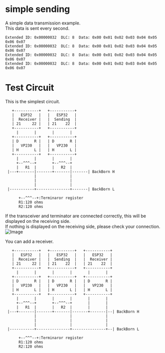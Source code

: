 # simple sending
A simple data transmission example.   
This data is sent every second.   
```
Extended ID: 0x00000032  DLC: 8  Data: 0x00 0x01 0x02 0x03 0x04 0x05 0x06 0x07
Extended ID: 0x00000032  DLC: 8  Data: 0x00 0x01 0x02 0x03 0x04 0x05 0x06 0x07
Extended ID: 0x00000032  DLC: 8  Data: 0x00 0x01 0x02 0x03 0x04 0x05 0x06 0x07
Extended ID: 0x00000032  DLC: 8  Data: 0x00 0x01 0x02 0x03 0x04 0x05 0x06 0x07
```

# Test Circuit   
This is the simplest circuit.   
```
   +-----------+   +-----------+
   |   ESP32   |   |   ESP32   |
   |  Receiver |   |  Sending  |
   | 21     22 |   | 21    22  |
   +-----------+   +-----------+
     |       |       |       |
   +-----------+   +-----------+
   | D       R |   | D       R |
   |   VP230   |   |   VP230   |
   | H       L |   | H       L |
   +-----------+   +-----------+
     |       |       |       |
     +--^^^--+       +--^^^--+
     |   R1  |       |   R2  |
 |---+-------|-------+-------|-------| BackBorn H
             |               |
             |               |
             |               |
 |-----------+---------------+-------| BackBorn L

      +--^^^--+:Terminaror register
      R1:120 ohms
      R2:120 ohms
```

If the transceiver and terminator are connected correctly, this will be displayed on the receiving side.   
If nothing is displayed on the receiving side, please check your connection.   
![Image](https://github.com/user-attachments/assets/304c4d70-51c9-48cf-bb93-570315ae080b)

You can add a receiver.   
```
   +-----------+   +-----------+   +-----------+
   |   ESP32   |   |   ESP32   |   |   ESP32   |
   |  Receiver |   |  Sending  |   |  Receiver |
   | 21     22 |   | 21    22  |   | 21    22  |
   +-----------+   +-----------+   +-----------+
     |       |       |       |       |       |
   +-----------+   +-----------+   +-----------+
   | D       R |   | D       R |   | D       R |
   |   VP230   |   |   VP230   |   |   VP230   |
   | H       L |   | H       L |   | H       L |
   +-----------+   +-----------+   +-----------+
     |       |       |       |       |       |
     +--^^^--+       +--^^^--+       |       |
     |   R1  |       |   R2  |       |       |
 |---+-------|-------+-------|-------+-------|--| BackBorn H
             |               |               |
             |               |               |
             |               |               |
 |-----------+---------------+---------------+--| BackBorn L

      +--^^^--+:Terminaror register
      R1:120 ohms
      R2:120 ohms
```
